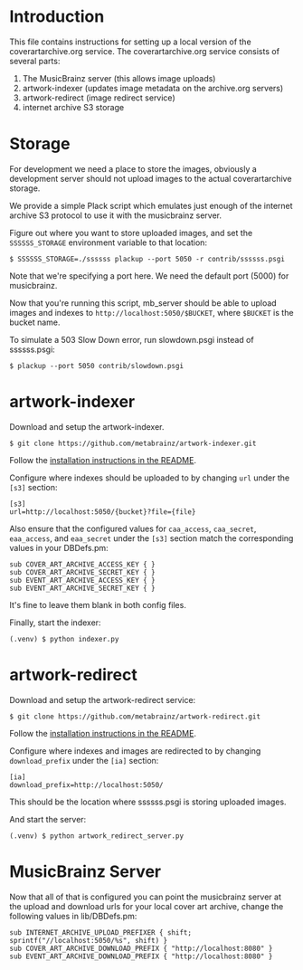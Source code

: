
Introduction
============

This file contains instructions for setting up a local version of the
coverartarchive.org service.  The coverartarchive.org service consists
of several parts:

1. The MusicBrainz server (this allows image uploads)
2. artwork-indexer (updates image metadata on the archive.org servers)
3. artwork-redirect (image redirect service)
4. internet archive S3 storage


Storage
=======

For development we need a place to store the images, obviously a
development server should not upload images to the actual
coverartarchive storage.

We provide a simple Plack script which emulates just enough of the
internet archive S3 protocol to use it with the musicbrainz server.

Figure out where you want to store uploaded images, and set the
`SSSSSS_STORAGE` environment variable to that location:

    $ SSSSSS_STORAGE=./ssssss plackup --port 5050 -r contrib/ssssss.psgi

Note that we're specifying a port here.  We need the default port
(5000) for musicbrainz.

Now that you're running this script, mb_server should be able to
upload images and indexes to `http://localhost:5050/$BUCKET`, where
`$BUCKET` is the bucket name.

To simulate a 503 Slow Down error, run slowdown.psgi instead of ssssss.psgi:

    $ plackup --port 5050 contrib/slowdown.psgi


artwork-indexer
===============

Download and setup the artwork-indexer.

    $ git clone https://github.com/metabrainz/artwork-indexer.git

Follow the [installation instructions in the README](https://github.com/metabrainz/artwork-indexer?tab=readme-ov-file#installation).

Configure where indexes should be uploaded to by changing `url` under the
`[s3]` section:

    [s3]
    url=http://localhost:5050/{bucket}?file={file}

Also ensure that the configured values for `caa_access`, `caa_secret`,
`eaa_access`, and `eaa_secret` under the `[s3]` section match the
corresponding values in your DBDefs.pm:

    sub COVER_ART_ARCHIVE_ACCESS_KEY { }
    sub COVER_ART_ARCHIVE_SECRET_KEY { }
    sub EVENT_ART_ARCHIVE_ACCESS_KEY { }
    sub EVENT_ART_ARCHIVE_SECRET_KEY { }

It's fine to leave them blank in both config files.

Finally, start the indexer:

    (.venv) $ python indexer.py


artwork-redirect
================

Download and setup the artwork-redirect service:

    $ git clone https://github.com/metabrainz/artwork-redirect.git

Follow the [installation instructions in the README](https://github.com/metabrainz/artwork-redirect?tab=readme-ov-file#option-2-manual).

Configure where indexes and images are redirected to by changing
`download_prefix` under the `[ia]` section:

    [ia]
    download_prefix=http://localhost:5050/

This should be the location where ssssss.psgi is storing uploaded images.

And start the server:

    (.venv) $ python artwork_redirect_server.py


MusicBrainz Server
==================

Now that all of that is configured you can point the musicbrainz server at
the upload and download urls for your local cover art archive, change
the following values in lib/DBDefs.pm:

    sub INTERNET_ARCHIVE_UPLOAD_PREFIXER { shift; sprintf("//localhost:5050/%s", shift) }
    sub COVER_ART_ARCHIVE_DOWNLOAD_PREFIX { "http://localhost:8080" }
    sub EVENT_ART_ARCHIVE_DOWNLOAD_PREFIX { "http://localhost:8080" }
